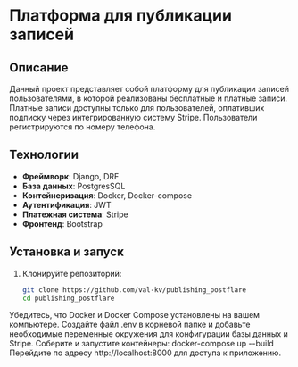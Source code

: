 # Платформа для публикации записей

## Описание

Данный проект представляет собой платформу для публикации записей пользователями, в которой реализованы бесплатные и платные записи. Платные записи доступны только для пользователей, оплативших подписку через интегрированную систему Stripe. Пользователи регистрируются по номеру телефона.

## Технологии

- **Фреймворк**: Django, DRF
- **База данных**: PostgresSQL
- **Контейнеризация**: Docker, Docker-compose
- **Аутентификация**: JWT
- **Платежная система**: Stripe
- **Фронтенд**: Bootstrap



## Установка и запуск

1. Клонируйте репозиторий:

   ```bash
   git clone https://github.com/val-kv/publishing_postflare
   cd publishing_postflare
Убедитесь, что Docker и Docker Compose установлены на вашем компьютере.
Создайте файл .env в корневой папке и добавьте необходимые переменные окружения для конфигурации базы данных и Stripe.
Соберите и запустите контейнеры:
docker-compose up --build
Перейдите по адресу http://localhost:8000 для доступа к приложению.
